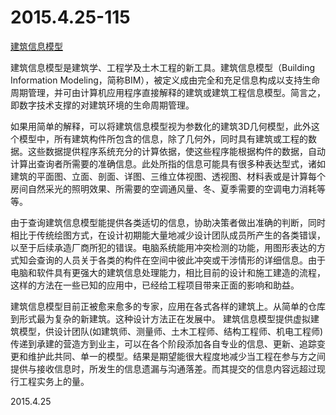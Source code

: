 2015.4.25-115
=============
[建筑信息模型](http://zh.wikipedia.org/wiki/%E5%BB%BA%E7%AF%89%E4%BF%A1%E6%81%AF%E6%A8%A1%E5%9E%8B)

建筑信息模型是建筑学、工程学及土木工程的新工具。建筑信息模型（Building Information Modeling，简称BIM），被定义成由完全和充足信息构成以支持生命周期管理，并可由计算机应用程序直接解释的建筑或建筑工程信息模型。简言之，即数字技术支撑的对建筑环境的生命周期管理。

如果用简单的解释，可以将建筑信息模型视为参数化的建筑3D几何模型，此外这个模型中，所有建筑构件所包含的信息，除了几何外，同时具有建筑或工程的数据。这些数据提供程序系统充分的计算依据，使这些程序能根据构件的数据，自动计算出查询者所需要的准确信息。此处所指的信息可能具有很多种表达型式，诸如建筑的平面图、立面、剖面、详图、三维立体视图、透视图、材料表或是计算每个房间自然采光的照明效果、所需要的空调通风量、冬、夏季需要的空调电力消耗等等。

由于查询建筑信息模型能提供各类适切的信息，协助决策者做出准确的判断，同时相比于传统绘图方式，在设计初期能大量地减少设计团队成员所产生的各类错误，以至于后续承造厂商所犯的错误。电脑系统能用冲突检测的功能，用图形表达的方式知会查询的人员关于各类的构件在空间中彼此冲突或干涉情形的详细信息。由于电脑和软件具有更强大的建筑信息处理能力，相比目前的设计和施工建造的流程，这样的方法在一些已知的应用中，已经给工程项目带来正面的影响和助益。

建筑信息模型目前正被愈来愈多的专家，应用在各式各样的建筑上。从简单的仓库到形式最为复杂的新建筑。这种设计方法正在发展中。 建筑信息模型提供虚拟建筑模型，供设计团队(如建筑师、测量师、土木工程师、结构工程师、机电工程师)传递到承建的营造方到业主，可以在各个阶段添加各自专业的信息、更新、追踪变更和维护此共同、单一的模型。结果是期望能很大程度地减少当工程在参与方之间提供与接收信息时，所发生的信息遗漏与沟通落差。而其提交的信息内容远超过现行工程实务上的量。

2015.4.25
